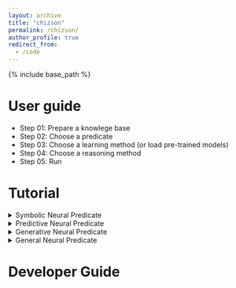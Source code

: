 ```yaml
---
layout: archive
title: "chizson"
permalink: /chizson/
author_profile: true
redirect_from:
  - /code
---
```


{% include base_path %}

User guide
======

* Step 01: Prepare a knowlege base
* Step 02: Choose a predicate
* Step 03: Choose a learning method (or load pre-trained models)
* Step 04: Choose a reasoning method
* Step 05: Run


Tutorial
======


<details>
 <summary>Symbolic Neural Predicate</summary>

  <ul>
    <li> Auto-Encoder NP </li>  
    <li> RBM Predicate </li>
  </ul>
</details>

<details>
 <summary>Predictive Neural Predicate</summary>

</details>

<details>
 <summary>Generative Neural Predicate</summary>

</details>

<details>
 <summary>General Neural Predicate</summary>
    
    <ul>
     <li> Compositional Neural Predicate </li>
     <li> DBN Predicate</li>
    </ul>
</details>	

Developer Guide
======
